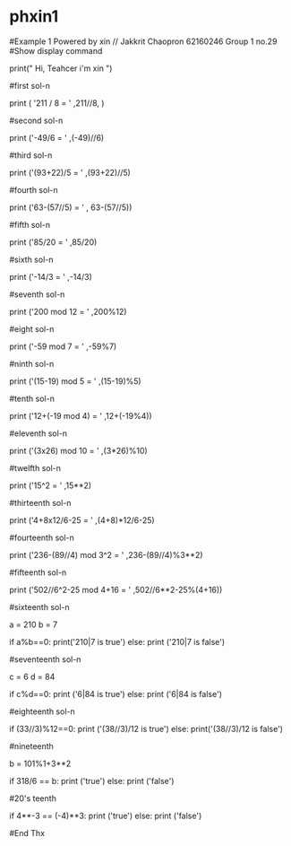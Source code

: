 # phxin1


#Example 1 Powered by xin // Jakkrit Chaopron 62160246 Group 1 no.29
#Show display command

print(" Hi, Teahcer i'm xin ")

#first sol-n

print ( '211 / 8 = ' ,211//8, )

#second sol-n

print ('-49/6 = ' ,(-49)//6)

#third sol-n

print ('(93+22)/5 = ' ,(93+22)//5)

#fourth sol-n

print ('63-(57//5) = ' , 63-(57//5))

#fifth sol-n

print ('85/20 = ' ,85/20)

#sixth sol-n

print ('-14/3 = ' ,-14/3)

#seventh sol-n

print ('200 mod 12 = ' ,200%12)

#eight sol-n

print ('-59 mod 7 = ' ,-59%7)

#ninth sol-n

print ('(15-19) mod 5 =  ' ,(15-19)%5)

#tenth sol-n

print ('12+(-19 mod 4) = ' ,12+(-19%4))

#eleventh sol-n

print ('(3x26) mod 10 = ' ,(3*26)%10)

#twelfth sol-n

print ('15^2 = ' ,15**2)

#thirteenth sol-n

print ('4+8x12/6-25 = ' ,(4+8)*12/6-25)

#fourteenth sol-n

print ('236-(89//4) mod 3^2 = ' ,236-(89//4)%3**2)

#fifteenth sol-n

print ('502//6^2-25 mod 4+16 = ' ,502//6**2-25%(4+16))

#sixteenth sol-n

a = 210
b = 7

if a%b==0:
    print('210|7 is true')
else:
    print ('210|7 is false')

#seventeenth sol-n

c = 6
d = 84

if c%d==0:
    print ('6|84 is true')
else:
    print ('6|84 is false')

#eighteenth sol-n

if (33//3)%12==0:
    print ('(38//3)/12 is true')
else:
    print('(38//3)/12 is false')

#nineteenth

b = 101%1+3**2

if 318/6 == b:
    print ('true')
else:
    print ('false')

#20's teenth

if 4**-3 == (-4)**3:
    print ('true')
else:
    print ('false')

#End Thx





